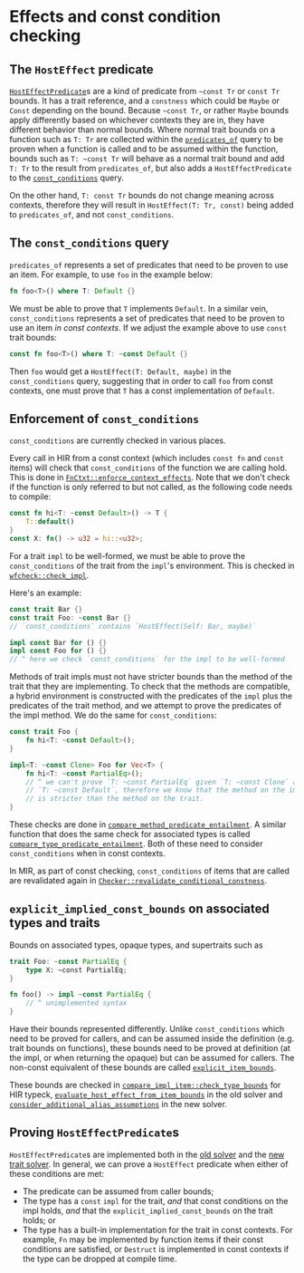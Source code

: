 # Effects and const condition checking

## The `HostEffect` predicate

[`HostEffectPredicate`]s are a kind of predicate from `~const Tr` or `const Tr`
bounds. It has a trait reference, and a `constness` which could be `Maybe` or
`Const` depending on the bound. Because `~const Tr`, or rather `Maybe` bounds
apply differently based on whichever contexts they are in, they have different
behavior than normal bounds. Where normal trait bounds on a function such as
`T: Tr` are collected within the [`predicates_of`] query to be proven when a
function is called and to be assumed within the function, bounds such as
`T: ~const Tr` will behave as a normal trait bound and add `T: Tr` to the result
from `predicates_of`, but also adds a `HostEffectPredicate` to the
[`const_conditions`] query.

On the other hand, `T: const Tr` bounds do not change meaning across contexts,
therefore they will result in `HostEffect(T: Tr, const)` being added to
`predicates_of`, and not `const_conditions`.

[`HostEffectPredicate`]: https://doc.rust-lang.org/nightly/nightly-rustc/rustc_type_ir/predicate/struct.HostEffectPredicate.html
[`predicates_of`]: https://doc.rust-lang.org/nightly/nightly-rustc/rustc_middle/ty/struct.TyCtxt.html#method.predicates_of
[`const_conditions`]: https://doc.rust-lang.org/nightly/nightly-rustc/rustc_middle/ty/struct.TyCtxt.html#method.const_conditions

## The `const_conditions` query

`predicates_of` represents a set of predicates that need to be proven to use an
item. For example, to use `foo` in the example below:

```rust
fn foo<T>() where T: Default {}
```

We must be able to prove that `T` implements `Default`. In a similar vein,
`const_conditions` represents a set of predicates that need to be proven to use
an item *in const contexts*. If we adjust the example above to use `const` trait
bounds:

```rust
const fn foo<T>() where T: ~const Default {}
```

Then `foo` would get a `HostEffect(T: Default, maybe)` in the `const_conditions`
query, suggesting that in order to call `foo` from const contexts, one must
prove that `T` has a const implementation of `Default`.

## Enforcement of `const_conditions`

`const_conditions` are currently checked in various places. 

Every call in HIR from a const context (which includes `const fn` and `const`
items) will check that `const_conditions` of the function we are calling hold.
This is done in [`FnCtxt::enforce_context_effects`]. Note that we don't check
if the function is only referred to but not called, as the following code needs
to compile:

```rust
const fn hi<T: ~const Default>() -> T {
    T::default()
}
const X: fn() -> u32 = hi::<u32>;
```

For a trait `impl` to be well-formed, we must be able to prove the
`const_conditions` of the trait from the `impl`'s environment. This is checked
in [`wfcheck::check_impl`].

Here's an example:

```rust
const trait Bar {}
const trait Foo: ~const Bar {}
// `const_conditions` contains `HostEffect(Self: Bar, maybe)`

impl const Bar for () {}
impl const Foo for () {}
// ^ here we check `const_conditions` for the impl to be well-formed
```

Methods of trait impls must not have stricter bounds than the method of the
trait that they are implementing. To check that the methods are compatible, a
hybrid environment is constructed with the predicates of the `impl` plus the
predicates of the trait method, and we attempt to prove the predicates of the
impl method. We do the same for `const_conditions`:

```rust
const trait Foo {
    fn hi<T: ~const Default>();
}

impl<T: ~const Clone> Foo for Vec<T> {
    fn hi<T: ~const PartialEq>();
    // ^ we can't prove `T: ~const PartialEq` given `T: ~const Clone` and
    // `T: ~const Default`, therefore we know that the method on the impl
    // is stricter than the method on the trait.
}
```

These checks are done in [`compare_method_predicate_entailment`]. A similar
function that does the same check for associated types is called
[`compare_type_predicate_entailment`]. Both of these need to consider
`const_conditions` when in const contexts.

In MIR, as part of const checking, `const_conditions` of items that are called
are revalidated again in [`Checker::revalidate_conditional_constness`].

[`compare_method_predicate_entailment`]: https://doc.rust-lang.org/nightly/nightly-rustc/rustc_hir_analysis/check/compare_impl_item/fn.compare_method_predicate_entailment.html
[`compare_type_predicate_entailment`]: https://doc.rust-lang.org/nightly/nightly-rustc/rustc_hir_analysis/check/compare_impl_item/fn.compare_type_predicate_entailment.html
[`FnCtxt::enforce_context_effects`]: https://doc.rust-lang.org/nightly/nightly-rustc/rustc_hir_typeck/fn_ctxt/struct.FnCtxt.html#method.enforce_context_effects
[`wfcheck::check_impl`]: https://doc.rust-lang.org/nightly/nightly-rustc/rustc_hir_analysis/check/wfcheck/fn.check_impl.html
[`Checker::revalidate_conditional_constness`]: https://doc.rust-lang.org/nightly/nightly-rustc/rustc_const_eval/check_consts/check/struct.Checker.html#method.revalidate_conditional_constness

## `explicit_implied_const_bounds` on associated types and traits

Bounds on associated types, opaque types, and supertraits such as
```rust
trait Foo: ~const PartialEq {
    type X: ~const PartialEq;
}

fn foo() -> impl ~const PartialEq {
    // ^ unimplemented syntax
}
```

Have their bounds represented differently. Unlike `const_conditions` which need
to be proved for callers, and can be assumed inside the definition (e.g. trait
bounds on functions), these bounds need to be proved at definition (at the impl,
or when returning the opaque) but can be assumed for callers. The non-const
equivalent of these bounds are called [`explicit_item_bounds`].

These bounds are checked in [`compare_impl_item::check_type_bounds`] for HIR
typeck, [`evaluate_host_effect_from_item_bounds`] in the old solver and
[`consider_additional_alias_assumptions`] in the new solver.

[`explicit_item_bounds`]: https://doc.rust-lang.org/nightly/nightly-rustc/rustc_middle/ty/struct.TyCtxt.html#method.explicit_item_bounds
[`compare_impl_item::check_type_bounds`]: https://doc.rust-lang.org/nightly/nightly-rustc/rustc_hir_analysis/check/compare_impl_item/fn.check_type_bounds.html
[`evaluate_host_effect_from_item_bounds`]: https://doc.rust-lang.org/nightly/nightly-rustc/rustc_trait_selection/traits/effects/fn.evaluate_host_effect_from_item_bounds.html
[`consider_additional_alias_assumptions`]: https://doc.rust-lang.org/nightly/nightly-rustc/rustc_next_trait_solver/solve/assembly/trait.GoalKind.html#tymethod.consider_additional_alias_assumptions

## Proving `HostEffectPredicate`s

`HostEffectPredicate`s are implemented both in the [old solver] and the [new
trait solver]. In general, we can prove a `HostEffect` predicate when either of
these conditions are met:

* The predicate can be assumed from caller bounds;
* The type has a `const` `impl` for the trait, *and* that const conditions on
the impl holds, *and* that the `explicit_implied_const_bounds` on the trait
holds; or
* The type has a built-in implementation for the trait in const contexts. For
example, `Fn` may be implemented by function items if their const conditions
are satisfied, or `Destruct` is implemented in const contexts if the type can
be dropped at compile time.

[old solver]: https://doc.rust-lang.org/nightly/nightly-rustc/src/rustc_trait_selection/traits/effects.rs.html
[new trait solver]: https://doc.rust-lang.org/nightly/nightly-rustc/src/rustc_next_trait_solver/solve/effect_goals.rs.html
